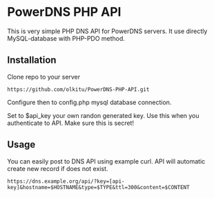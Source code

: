 # PowerDNS PHP API

This is very simple PHP DNS API for PowerDNS servers. It use directly MySQL-database with PHP-PDO method. 

## Installation

Clone repo to your server 

```
https://github.com/olkitu/PowerDNS-PHP-API.git
```

Configure then to config.php mysql database connection. 

Set to $api_key your own randon generated key. Use this when you authenticate to API. Make sure this is secret!

## Usage

You can easily post to DNS API using example curl. API will automatic create new record if does not exist.

```
https://dns.example.org/api/?key=[api-key]&hostname=$HOSTNAME&type=$TYPE&ttl=300&content=$CONTENT
```
